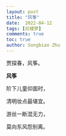 ```yaml
---
layout: post
title: "风筝"
date:  2022-04-12
tags: [红楼梦]
comments: true
toc: true
author: Songbiao Zhu
---
```


贾探春，风筝。

<!-- more -->



**风筝**



阶下儿童仰面时，

清明妆点最堪宜。

游丝一断混无力，

莫向东风怨别离。
